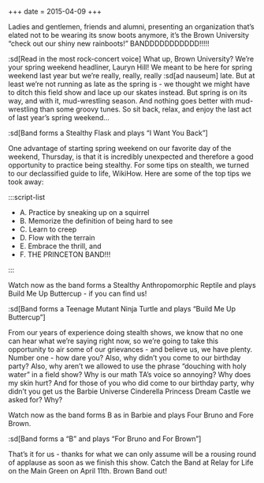 +++
date = 2015-04-09
+++

Ladies and gentlemen, friends and alumni, presenting an organization that’s elated not to be wearing its snow boots anymore, it’s the Brown University “check out our shiny new rainboots!” BANDDDDDDDDDDD!!!!!

:sd[Read in the most rock-concert voice] What up, Brown University? We’re your spring weekend headliner, Lauryn Hill! We meant to be here for spring weekend last year but we’re really, really, really :sd[ad nauseum] late. But at least we’re not running as late as the spring is - we thought we might have to ditch this field show and lace up our skates instead. But spring is on its way, and with it, mud-wrestling season. And nothing goes better with mud-wrestling than some groovy tunes. So sit back, relax, and enjoy the last act of last year’s spring weekend...

:sd[Band forms a Stealthy Flask and plays “I Want You Back”]

One advantage of starting spring weekend on our favorite day of the weekend, Thursday, is that it is incredibly unexpected and therefore a good opportunity to practice being stealthy. For some tips on stealth, we turned to our declassified guide to life, WikiHow. Here are some of the top tips we took away:

:::script-list

- A. Practice by sneaking up on a squirrel
- B. Memorize the definition of being hard to see
- C. Learn to creep
- D. Flow with the terrain
- E. Embrace the thrill, and
- F. THE PRINCETON BAND!!!

:::

Watch now as the band forms a Stealthy Anthropomorphic Reptile and plays Build Me Up Buttercup - if you can find us!

:sd[Band forms a Teenage Mutant Ninja Turtle and plays “Build Me Up Buttercup”]

From our years of experience doing stealth shows, we know that no one can hear what we’re saying right now, so we’re going to take this opportunity to air some of our grievances - and believe us, we have plenty. Number one - how dare you? Also, why didn’t you come to our birthday party? Also, why aren’t we allowed to use the phrase “douching with holy water” in a field show? Why is our math TA’s voice so annoying? Why does my skin hurt? And for those of you who did come to our birthday party, why didn’t you get us the Barbie Universe Cinderella Princess Dream Castle we asked for? Why?

Watch now as the band forms B as in Barbie and plays Four Bruno and Fore Brown.

:sd[Band forms a “B” and plays “For Bruno and For Brown”]

That’s it for us - thanks for what we can only assume will be a rousing round of applause as soon as we finish this show. Catch the Band at Relay for Life on the Main Green on April 11th. Brown Band out!
